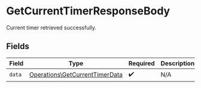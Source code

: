 # GetCurrentTimerResponseBody

Current timer retrieved successfully.


## Fields

| Field                                                                            | Type                                                                             | Required                                                                         | Description                                                                      |
| -------------------------------------------------------------------------------- | -------------------------------------------------------------------------------- | -------------------------------------------------------------------------------- | -------------------------------------------------------------------------------- |
| `data`                                                                           | [Operations\GetCurrentTimerData](../../Models/Operations/GetCurrentTimerData.md) | :heavy_check_mark:                                                               | N/A                                                                              |